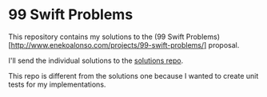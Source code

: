 # 99 Swift Problems
This repository contains my solutions to the (99 Swift Problems) [http://www.enekoalonso.com/projects/99-swift-problems/] proposal.

I'll send the individual solutions to the [solutions repo](https://github.com/eneko/Ninety-Nine-Swift-Solutions).

This repo is different from the solutions one because I wanted to create unit tests for my implementations.
